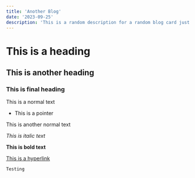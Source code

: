 ```yaml
---
title: 'Another Blog'
date: '2023-09-25'
description: 'This is a random description for a random blog card just for the testing purpose. This does not amplify any proper function for the main section and thus should be let to live just as it.'
---
```


# This is a heading
## This is another heading
### This is final heading
This is a normal text
* This is a pointer

This is another normal text

*This is italic text*

**This is bold text**

[This is a hyperlink](https://www.example.com)

```bash
Testing
```
